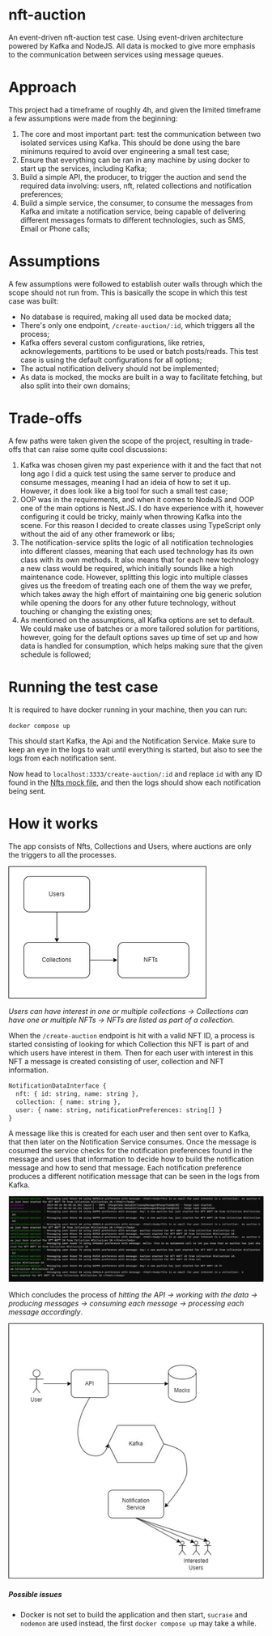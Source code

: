 # nft-auction

An event-driven nft-auction test case. Using event-driven architecture powered by Kafka and NodeJS. All data is mocked to give more emphasis to the communication between services using message queues.

# Approach

This project had a timeframe of roughly 4h, and given the limited timeframe a few assumptions were made from the beginning:

1. The core and most important part: test the communication between two isolated services using Kafka. This should be done using the bare minimuns required to avoid over engineering a small test case;
2. Ensure that everything can be ran in any machine by using docker to start up the services, including Kafka;
3. Build a simple API, the producer, to trigger the auction and send the required data involving: users, nft, related collections and notification preferences;
4. Build a simple service, the consumer, to consume the messages from Kafka and imitate a notification service, being capable of delivering different messages formats to different technologies, such as SMS, Email or Phone calls;

# Assumptions

A few assumptions were followed to establish outer walls through which the scope should not run from. This is basically the scope in which this test case was built:

* No database is required, making all used data be mocked data;
* There's only one endpoint, `/create-auction/:id`, which triggers all the process;
* Kafka offers several custom configurations, like retries, acknowlegements, partitions to be used or batch posts/reads. This test case is using the default configurations for all options;
* The actual notification delivery should not be implemented;
* As data is mocked, the mocks are built in a way to facilitate fetching, but also split into their own domains;

# Trade-offs

A few paths were taken given the scope of the project, resulting in trade-offs that can raise some quite cool discussions:

1. Kafka was chosen given my past experience with it and the fact that not long ago I did a quick test using the same server to produce and consume messages, meaning I had an ideia of how to set it up. However, it does look like a big tool for such a small test case;
2. OOP was in the requirements, and when it comes to NodeJS and OOP one of the main options is Nest.JS. I do have experience with it, however configuring it could be tricky, mainly when throwing Kafka into the scene. For this reason I decided to create classes using TypeScript only without the aid of any other framework or libs;
3. The notification-service splits the logic of all notification technologies into different classes, meaning that each used technology has its own class with its own methods. It also means that for each new technology a new class would be required, which initially sounds like a high maintenance code. However, splitting this logic into multiple classes gives us the freedom of treating each one of them the way we prefer, which takes away the high effort of maintaining one big generic solution while opening the doors for any other future technology, without touching or changing the existing ones;
4. As mentioned on the assumptions, all Kafka options are set to default. We could make use of batches or a more tailored solution for partitions, however, going for the default options saves up time of set up and how  data is handled for consumption, which helps making sure that the given schedule is followed;

# Running the test case

It is required to have docker running in your machine, then you can run:

`docker compose up`

This should start Kafka, the Api and the Notification Service. Make sure to keep an eye in the logs to wait until everything is started, but also to see the logs from each notification sent.

Now head to `localhost:3333/create-auction/:id` and replace `id` with any ID found in the [Nfts mock file](api/src/nfts/NftMocks.ts), and then the logs should show each notification being sent.

# How it works

The app consists of Nfts, Collections and Users, where auctions are only the triggers to all the processes.

![1687761480665](image/README/1687761480665.png)

*Users can have interest in one or multiple collections -> Collections can have one or multiple NFTs -> NFTs are listed as part of a collection.*

When the `/create-auction` endpoint is hit with a valid NFT ID, a process is started consisting of looking for which Collection this NFT is part of and which users have interest in them. Then for each user with interest in this NFT a message is created consisting of user, collection and NFT information.

```
NotificationDataInterface {
  nft: { id: string, name: string },
  collection: { name: string },
  user: { name: string, notificationPreferences: string[] }
}
```

A message like this is created for each user and then sent over to Kafka, that then later on the Notification Service consumes. Once the message is cosumed the service checks for the notification preferences found in the message and uses that information to decide how to build the notification message and how to send that message. Each notification preference produces a different notification message that can be seen in the logs from Kafka.

![1687762174738](image/README/1687762174738.png)

Which concludes the process of *hitting the API -> working with the data -> producing messages -> consuming each message -> processing each message accordingly*.

![1687764308260](image/README/1687764308260.png)

##### Possible issues

- Docker is not set to build the application and then start, `sucrase` and `nodemon` are used instead, the first `docker compose up` may take a while.
